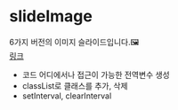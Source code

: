 # slideImage
6가지 버전의 이미지 슬라이드입니다.🖼<br>
<a href="https://kim-bab.github.io/slideImage/slide01.html">링크</a>

- 코드 어디에서나 접근이 가능한 전역변수 생성
- classList로 클래스를 추가, 삭제
- setInterval, clearInterval
